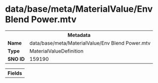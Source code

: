 <h1>data/base/meta/MaterialValue/Env Blend Power.mtv</h1><table><tr><th colspan="100%">Metadata</th></tr><tr><td><b>Name</b></td><td>data/base/meta/MaterialValue/Env Blend Power.mtv</td></tr><tr><td><b>Type</b></td><td>MaterialValueDefinition</td></tr><tr><td><b>SNO ID</b></td><td>159190</td></tr></table>

<table><tr><th colspan="100%">Fields</th></tr></table>

